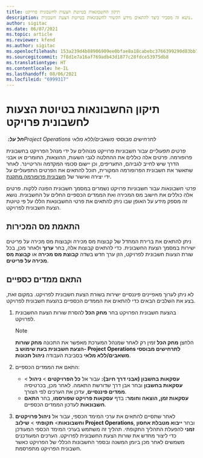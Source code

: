 ```yaml
---
title: תיקון החשבונאות בטיוטת הצעות לחשבונית פרויקט
description: נושא זה מסביר כיצד להתאים מידע הקשור לחשבונאות בטיוטת הצעת חשבונית.
author: sigitac
ms.date: 06/07/2021
ms.topic: article
ms.reviewer: kfend
ms.author: sigitac
ms.openlocfilehash: 153a239d4b88906909ee0bfae8a18cabebc3766399290d83bb79f5d6375a942c
ms.sourcegitcommit: 7f8d1e7a16af769adb43d1877c28fdce53975db8
ms.translationtype: HT
ms.contentlocale: he-IL
ms.lasthandoff: 08/06/2021
ms.locfileid: "6999317"
---
```

# <a name="correct-the-accounting-on-draft-project-invoice-proposals"></a>תיקון החשבונאות בטיוטת הצעות לחשבונית פרויקט

_**חל על:** ‏Project Operations לתרחישים מבוססי משאבים/ללא מלאי_

*פרטים תפעוליים* עבור חשבוניות פרוייקט מנוהלים על ידי מנהל הפרויקט בחשבונית פרופורמה. פרטים אלה כוללים את ההחלטה לגבי השעות, ההוצאות, החומרים או אבני הדרך שיש לחייב לגביהם, התעריפים, וכן יישום סכומי המקדמה והריטיינר. לאחר שתאשר את חשבונית הפרופורמה המקורית, תוכל להתאים את הפרטים התפעוליים על ידי יצירה ואישור של [חשבונית פרופורמה מתקנת](../proforma-invoicing/corrective-invoices.md).

*פרטי חשבונאות* עבור חשבוניות פרויקט נשמרים במסמך חשבונית הפונה ללקוח. פרטים אלה כוללים את חישוב מס המכירה ואת הממדים הכספיים החלים על החשבונית. נושא זה מספק מידע על האופן שבו ניתן להתאים את פרטי החשבונאות הללו על פי טיוטת הצעת חשבונית לפרויקט.

## <a name="adjust-sales-tax"></a>התאמת מס המכירות

ניתן להתאים את ברירת המחדל של קבוצות מס מכירה וקבוצות מס מכירה על פריטים ישירות במסמך הצעת החשבונית. כדי להתאים קבוצות אלה, בחר **ערוך** ולאחר מכן, בכל שורת הצעות חשבונית לפרויקט, הזן ערך חדש בשדה **קבוצת מס מכירה** או **קבוצת מס מכירה על פריטים**.

## <a name="adjust-financial-dimensions"></a>התאם ממדים כספיים

לא ניתן לערוך מאפיינים פיננסיים ישירות בשורת הצעת חשבונית לפרויקט. במקום זאת, בצע את השלבים הבאים כדי להתאים את הממדים הכספיים בהצעת חשבונית לפרויקט.

1. בהצעת חשבונית הפרויקט בחר **מחק הכל** להסרת שורות הצעת החשבונית לפרויקט.

    > [!NOTE]
    > הלחצן **מחק הכל** זמין רק לאחר שמנהל המערכת מאפשר את התכונה **מחק שורות הצעת חשבונית בעת שימוש ב- Project Operations לתרחישים מבוססי משאבים/ללא מלאי** בסביבת העבודה **ניהול תכונות**.

2. התאם את הממדים הכספיים:

    - **עסקאות בחשבון (אבני דרך חיוב):** עבור אל **כל הפרויקטים** \> **ניהול** \> **עסקאות בחשבון** ובחר אבן דרך שדורשת התאמה. לאחר מכן, בכרטיסיה **ממדים פיננסיים**, עדכן את הערכים לפי הצורך.
    - **עסקאות זמן, הוצאה וחומר:** בדף **עסקאות פרויקט שפורסמו**, בחר **התאם חשבונאות** לעדכון הממדים הכספיים.

3. לאחר שתסיים להתאים את ערכי המימד הכספי, עבור אל **ניהול פרויקטים וחשבונאות**\> **תקופתי** \> **שילוב Project Operations**, ובחר **ייבוא מטבלת אחסון זמני** להפעלת התהליך התקופתי. תהליך זה משתמש בערכי המימד הכספי המעודכן כדי ליצור מחדש את שורות הצעת החשבונית לפרויקט. הערכים המעודכנים משמשים לאחר מכן ביומן המשנה ובספר החשבונות הכללי של הפרויקט כאשר חשבונית הפרויקט מתפרסמת.
